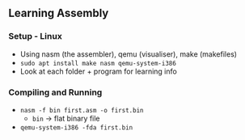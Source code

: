 ## Learning Assembly
### Setup - Linux
- Using nasm (the assembler), qemu (visualiser), make (makefiles)
- ```sudo apt install make nasm qemu-system-i386```
- Look at each folder + program for learning info

### Compiling and Running
- ```nasm -f bin first.asm -o first.bin```
    - ```bin``` -> flat binary file
- ```qemu-system-i386 -fda first.bin```